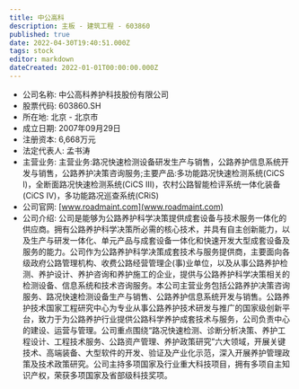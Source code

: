 ```yaml
---
title: 中公高科
description: 主板 - 建筑工程 - 603860
published: true
date: 2022-04-30T19:40:51.000Z
tags: stock
editor: markdown
dateCreated: 2022-01-01T00:00:00.000Z
---
```


- 公司名称: 中公高科养护科技股份有限公司
- 股票代码: 603860.SH
- 所在地: 北京 - 北京市
- 成立日期: 2007年09月29日
- 注册资本: 6,668万元
- 法定代表人: 孟书涛
- 主营业务: 主营业务:路况快速检测设备研发生产与销售，公路养护信息系统开发与销售，公路养护决策咨询服务;主要产品:多功能路况快速检测系统(CiCS I)，全断面路况快速检测系统(CiCS III)，农村公路智能检评系统一体化装备(CiCS IV)，多功能路况巡查系统(CRiS)
- 公司官网: [www.roadmaint.com](www.roadmaint.com)
- 公司介绍: 公司是能够为公路养护科学决策提供成套设备与技术服务一体化的供应商。拥有公路养护科学决策所必需的核心技术，并具有自主创新能力，以及生产与研发一体化、单元产品与成套设备一体化和快速开发大型成套设备及服务的能力。公司作为公路养护科学决策成套技术与服务提供商，主要面向各级政府公路管理机构、收费公路经营管理企(事)业单位，以及从事公路养护检测、养护设计、养护咨询和养护施工的企业，提供与公路养护科学决策相关的检测设备、信息系统和技术咨询服务。本公司主营业务包括公路养护决策咨询服务、路况快速检测设备生产与销售、公路养护信息系统开发与销售。公路养护技术国家工程研究中心为专业从事公路养护技术研发与推广的国家级创新平台，致力于为公路养护行业提供公路科学养护成套技术与服务，公司负责中心的建设、运营与管理。公司重点围绕“路况快速检测、诊断分析决策、养护工程设计、工程技术服务、公路资产管理、养护政策研究”六大领域，开展关键技术、高端装备、大型软件的开发、验证及产业化示范，深入开展养护管理政策及技术政策研究。公司主持多项国家及行业重大科技项目，拥有多项自主知识产权，荣获多项国家及省部级科技奖项。



